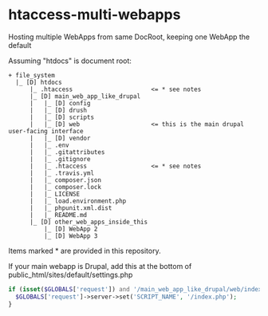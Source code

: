# htaccess-multi-webapps
Hosting multiple WebApps from same DocRoot, keeping one WebApp the default

Assuming "htdocs" is document root:
```
+ file_system
  |_ [D] htdocs
      |_ .htaccess                      <= * see notes
      |_ [D] main_web_app_like_drupal
      |   |_ [D] config
      |   |_ [D] drush
      |   |_ [D] scripts
      |   |_ [D] web                    <= this is the main drupal user-facing interface
      |   |_ [D] vendor
      |   |_ .env
      |   |_ .gitattributes
      |   |_ .gitignore
      |   |_ .htaccess                  <= * see notes
      |   |_ .travis.yml
      |   |_ composer.json
      |   |_ composer.lock
      |   |_ LICENSE
      |   |_ load.environment.php
      |   |_ phpunit.xml.dist
      |   |_ README.md
      |_ [D] other_web_apps_inside_this
          |_ [D] WebApp 2
          |_ [D] WebApp 3      
```
Items marked * are provided in this repository.

If your main webapp is Drupal, add this at the bottom of public_html/sites/default/settings.php
```PHP
if (isset($GLOBALS['request']) and '/main_web_app_like_drupal/web/index.php' === $GLOBALS['request']->server->get('SCRIPT_NAME')) {
  $GLOBALS['request']->server->set('SCRIPT_NAME', '/index.php');
}
```
